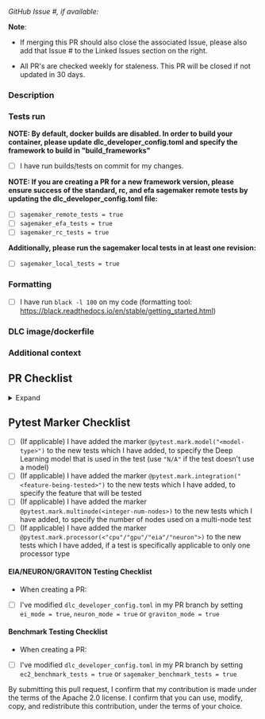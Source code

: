 *GitHub Issue #, if available:*

**Note**: 
- If merging this PR should also close the associated Issue, please also add that Issue # to the Linked Issues section on the right. 

- All PR's are checked weekly for staleness. This PR will be closed if not updated in 30 days.

### Description

### Tests run

**NOTE: By default, docker builds are disabled. In order to build your container, please update dlc_developer_config.toml and specify the framework to build in "build_frameworks"**
- [ ] I have run builds/tests on commit <INSERT COMMIT ID> for my changes.

**NOTE: If you are creating a PR for a new framework version, please ensure success of the standard, rc, and efa sagemaker remote tests by updating the dlc_developer_config.toml file:**

- [ ] `sagemaker_remote_tests = true`
- [ ] `sagemaker_efa_tests = true`
- [ ] `sagemaker_rc_tests = true`

**Additionally, please run the sagemaker local tests in at least one revision:**
- [ ] `sagemaker_local_tests = true`

### Formatting
- [ ] I have run `black -l 100` on my code (formatting tool: https://black.readthedocs.io/en/stable/getting_started.html)

### DLC image/dockerfile

### Additional context

## PR Checklist 
<details>
<summary> Expand </summary>
- [ ] I've prepended PR tag with frameworks/job this applies to : [mxnet, tensorflow, pytorch] | [ei/neuron/graviton] | [build] | [test] | [benchmark] | [ec2, ecs, eks, sagemaker]
- [ ] If the PR changes affects SM test, I've modified dlc_developer_config.toml in my PR branch by setting sagemaker_tests = true and efa_tests = true
- [ ] If this PR changes existing code, the change fully backward compatible with pre-existing code. (Non backward-compatible changes need special approval.)
- [ ] (If applicable) I've documented below the DLC image/dockerfile this relates to
- [ ] (If applicable) I've documented below the tests I've run on the DLC image
- [ ] (If applicable) I've reviewed the licenses of updated and new binaries and their dependencies to make sure all licenses are on the Apache Software Foundation Third Party License Policy Category A or Category B license list.  See [https://www.apache.org/legal/resolved.html](https://www.apache.org/legal/resolved.html).
- [ ] (If applicable) I've scanned the updated and new binaries to make sure they do not have vulnerabilities associated with them.
</details>

## Pytest Marker Checklist
- [ ] (If applicable) I have added the marker `@pytest.mark.model("<model-type>")` to the new tests which I have added, to specify the Deep Learning model that is used in the test (use `"N/A"` if the test doesn't use a model)
- [ ] (If applicable) I have added the marker `@pytest.mark.integration("<feature-being-tested>")` to the new tests which I have added, to specify the feature that will be tested
- [ ] (If applicable) I have added the marker `@pytest.mark.multinode(<integer-num-nodes>)` to the new tests which I have added, to specify the number of nodes used on a multi-node test
- [ ] (If applicable) I have added the marker `@pytest.mark.processor(<"cpu"/"gpu"/"eia"/"neuron">)` to the new tests which I have added, if a test is specifically applicable to only one processor type

#### EIA/NEURON/GRAVITON Testing Checklist
* When creating a PR:
- [ ] I've modified `dlc_developer_config.toml` in my PR branch by setting `ei_mode = true`, `neuron_mode = true` or `graviton_mode = true`

#### Benchmark Testing Checklist
* When creating a PR:
- [ ] I've modified `dlc_developer_config.toml` in my PR branch by setting `ec2_benchmark_tests = true` or `sagemaker_benchmark_tests = true`

By submitting this pull request, I confirm that my contribution is made under the terms of the Apache 2.0 license. I confirm that you can use, modify, copy, and redistribute this contribution, under the terms of your choice.
